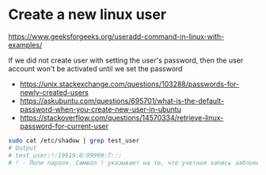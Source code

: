 # Create a new linux user

https://www.geeksforgeeks.org/useradd-command-in-linux-with-examples/

If we did not create user with setting the user's password,
then  the user account won't be activated until we set the password

- https://unix.stackexchange.com/questions/103288/passwords-for-newly-created-users
- https://askubuntu.com/questions/695701/what-is-the-default-password-when-you-create-new-user-in-ubuntu
- https://stackoverflow.com/questions/14570334/retrieve-linux-password-for-current-user

```bash
sudo cat /etc/shadow | grep test_user
# Output
# test_user:!:19919:0:99999:7:::
# ! - Поле пароля. Символ ! указывает на то, что учетная запись заблокирована. Если бы здесь был зашифрованный пароль, он выглядел бы как длинная строка символов.
```
